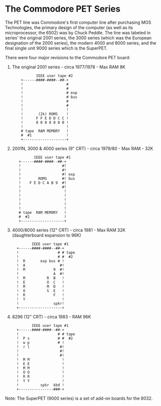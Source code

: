 # The Commodore PET Series

The PET line was Commodore's first computer line after purchasing MOS Technologies, the primary design of the computer (as well as its microprocessor, the 6502) was by Chuck Peddle.  The line was labeled in series' the original 2001 series, the 3000 series (which was the European designation of the 2000 series), the modern 4000 and 8000 series, and the final single unit 9000 series which is the SuperPET.

There were four major revisions to the Commodore PET board:

1. The original 2001 series - circa 1977/1978 - Max RAM 8K

                  IEEE user tape #2  
           +------####-####--##-+    
           !                    #    
           !                    #    
           !                    # exp
           !                    # bus
           !                    #    
           !                    #    
           !                    !    
           !       (2k) ROMS    !    
           !      F F E D D C C !    
           !      8 0 0 8 0 8 0 !    
           !                    !    
           # tape  RAM MEMORY   !    
           #  #1                !    
           +--------------------+    

2. 2001N, 3000 & 4000 series  (9" CRT) - circa 1979/80 - Max RAM - 32K

                 IEEE user tape #1
          +------####-####--##-+
          !                   #!
          !                   #!
          !                   #! exp
          !        ROMS       #! bus
          !    F E D C A B 9  #!
          !                   #!
          !                    !
          !                    !
          !                    !
          !                    !
          !                    !
          # tape  RAM MEMORY   !
          #  #2                !
          +--------------------+

3. 4000/8000 series (12" CRT) - circa 1981 - Max RAM 32K (daughterboard expansion to 96K)

                IEEE user tape #1
         +------####-####--##-+
         !                  # # tape
         !                  # #  #2
         !  R       exp bus # !
         !  A                #!
         !  M             9  #!
         !                A  #!
         !  M          R  B   !
         !  E          O  C   !
         !  M          M  D   !
         !  O          S  E   !
         !  R             F   !
         !  Y                 !
         !                spkr!
         +--------------------+

4. 8296 (12" CRT) - circa 1983 - RAM 96K

                IEEE user tape #1
         +------####-####--##-+
         !                  # # tape
         !  P s             # #  #2
         !  w p             # !
         !  r l              #!
         !                   #!
         !                   #!
         !  M M               !
         !  E E               !
         !  M M               !
         !  O O               !
         !  R R               !
         !  Y Y               !
         !          spkr  kbd !
         +----------------###-+


Note: The SuperPET (9000 series) is a set of add-on boards for the 8032.

